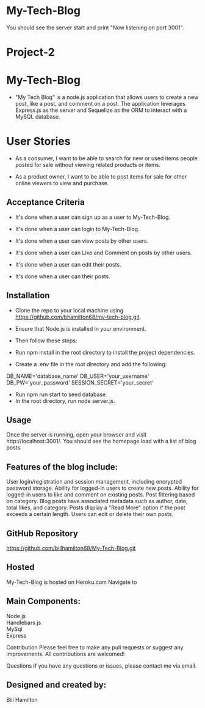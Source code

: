 # My-Tech-Blog

You should see the server start and print "Now listening on port 3001".



# Project-2

# My-Tech-Blog

* "My Tech Blog" is a node.js application that allows users to create a new post, like a post, and comment on a post. The application leverages Express.js as the server and Sequelize as the ORM to interact with a MySQL database.

# User Stories

* As a consumer, I want to be able to search for new or used items people posted for sale without viewing related products or items.

* As a product owner, I want to be able to post items for sale for other online viewers to view and purchase.


## Acceptance Criteria

* It's done when a user can sign up as a user to My-Tech-Blog.

* It's done when a user can login to My-Tech-Blog.

* It's done when a user can view posts by other users.

* It's done when a user can Like and Comment on posts by other users.

* It's done when a user can edit their posts.

* It's done when a user can their posts.



## Installation
* Clone the repo to your local machine using https://github.com/bhamilton68/my-tech-blog.git.

* Ensure that Node.js is installed in your environment.

* Then follow these steps:

* Run npm install in the root directory to install the project dependencies.

* Create a .env file in the root directory and add the following:

DB_NAME='database_name'
DB_USER='your_username'
DB_PW='your_password'
SESSION_SECRET='your_secret'

* Run npm run start to seed database
* In the root directory, run node server.js.

## Usage
Once the server is running, open your browser and visit http://localhost:3001/. You should see the homepage load with a list of blog posts.

## Features of the blog include:

User login/registration and session management, including encrypted password storage.
Ability for logged-in users to create new posts.
Ability for logged-in users to like and comment on existing posts.
Post filtering based on category.
Blog posts have associated metadata such as author, date, total likes, and category.
Posts display a "Read More" option if the post exceeds a certain length.
Users can edit or delete their own posts.



## GitHub Repository
https://github.com/billhamilton68/My-Tech-Blog.git

## Hosted
 My-Tech-Blog is hosted on Heroku.com
 Navigate to 

## Main Components:
Node.js <br/>
Handlebars.js <br/>
MySql <br/>
Express

Contribution
Please feel free to make any pull requests or suggest any improvements. All contributions are welcomed!

Questions
If you have any questions or issues, please contact me via email.


## Designed and created by:
Bill Hamilton